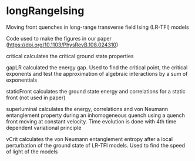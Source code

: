 # longRangeIsing
Moving front quenches in long-range transverse field Ising (LR-TFI) models

Code used to make the figures in our paper (https://doi.org/10.1103/PhysRevB.108.024310)

critical calculates the critical ground state properties

gapLR calculated the energy gap. Used to find the critical point, the critical exponents and test the approximation of algebraic interactions by a sum of exponentials

staticFront calculates the ground state energy and correlations for a static front (not used in paper)

superluminal calculates the energy, correlations and von Neumann entanglement property during an inhomogeneous quench using a quench front moving at constant velocity. Time evolution is done with 4th time dependent variational principle

vCrit calculates the von Neumann entanglement entropy after a local perturbation of the ground state of LR-TFI models. Used to find the speed of light of the models
